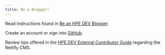 ```yaml
---
title: Be a Blogger!
---
```

Read instructions found in [Be an HPE DEV Blogger](https://developer.hpe.com/blog/be-an-hpe-dev-blogger/). 

Create an account or sign into [GitHub](https://github.com/login?return_to=https%3A%2F%2Fgithub.com%2Fhpe-dev-incubator%2Fhpe-dev-portal%2Ffork). 

Review tips offered in the [HPE DEV External Contributor Guide](https://github.com/hpe-dev-incubator/hpe-dev-portal/blob/master/docs/ContributorGuide-v2.md) regarding the Netlify CMS. 